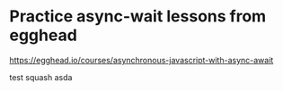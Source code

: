 # Practice async-wait lessons from egghead

https://egghead.io/courses/asynchronous-javascript-with-async-await

test squash
asda